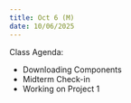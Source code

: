 ```yaml
---
title: Oct 6 (M)
date: 10/06/2025
---
```


Class Agenda:

- Downloading Components
- Midterm Check-in
- Working on Project 1
